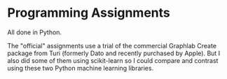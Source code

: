 # Programming Assignments
All done in Python.

The "official" assignments use a trial of the commercial Graphlab Create package from Turi
(formerly Dato and recently purchased by Apple).  But I also did some of them using scikit-learn so
I could compare and contrast using these two Python machine learning libraries.
